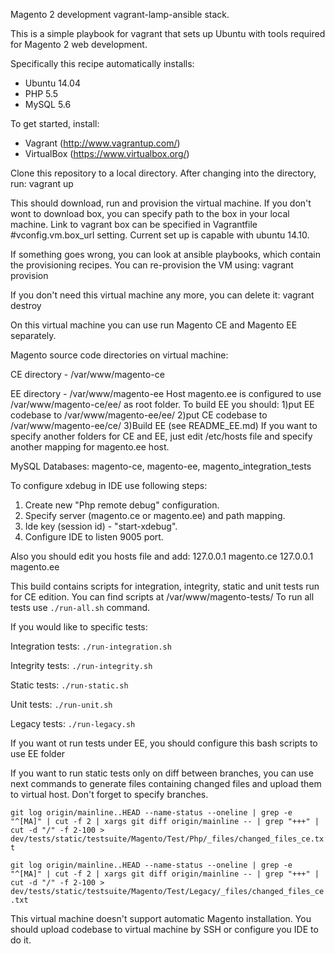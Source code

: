 Magento 2 development vagrant-lamp-ansible stack.

This is a simple playbook for vagrant that sets up Ubuntu with tools required for Magento 2 web development.

Specifically this recipe automatically installs:
- Ubuntu 14.04
- PHP 5.5
- MySQL 5.6

To get started, install:
- Vagrant (http://www.vagrantup.com/)
- VirtualBox (https://www.virtualbox.org/)

Clone this repository to a local directory. After changing into the directory, run:
    vagrant up

This should download, run and provision the virtual machine.
If you don't wont to download box, you can specify path to the box in your local machine.
Link to vagrant box can be specified in Vagrantfile #vconfig.vm.box_url setting. Current set up is capable with ubuntu 14.10.

If something goes wrong, you can look at ansible playbooks, which contain the provisioning recipes.
You can re-provision the VM using:
    vagrant provision

If you don't need this virtual machine any more, you can delete it:
    vagrant destroy

On this virtual machine you can use run Magento CE and Magento EE separately. 

Magento source code directories on virtual machine:

CE directory - /var/www/magento-ce

EE directory - /var/www/magento-ee
Host magento.ee is configured to use /var/www/magento-ce/ee/ as root folder.
To build EE you should:
1)put EE codebase to /var/www/magento-ee/ee/
2)put CE codebase to /var/www/magento-ee/ce/
3)Build EE (see README_EE.md)
If you want to specify another folders for CE and EE, just edit /etc/hosts file and specify another mapping for magento.ee host.

MySQL Databases: magento-ce, magento-ee, magento_integration_tests

To configure xdebug in IDE use following steps:
1) Create new "Php remote debug" configuration.
2) Specify server (magento.ce or magento.ee) and path mapping.
3) Ide key (session id) - "start-xdebug".
4) Configure IDE to listen 9005 port.

Also you should edit you hosts file and add:
127.0.0.1    magento.ce
127.0.0.1    magento.ee

This build contains scripts for integration, integrity, static and unit tests run for CE edition.
You can find scripts at /var/www/magento-tests/
To run all tests use `./run-all.sh` command.

If you would like to specific tests:

Integration tests: `./run-integration.sh`

Integrity tests: `./run-integrity.sh`

Static tests: `./run-static.sh`

Unit tests: `./run-unit.sh`

Legacy tests: `./run-legacy.sh`

If you want ot run tests under EE, you should configure this bash scripts to use EE folder

If you want to run static tests only on diff between branches, you can use next commands to generate files containing changed files and upload them to virtual host. Don't forget to specify branches.


`git log origin/mainline..HEAD --name-status --oneline | grep -e "^[MA]" | cut -f 2 | xargs git diff origin/mainline -- | grep "+++" | cut -d "/" -f 2-100 > dev/tests/static/testsuite/Magento/Test/Php/_files/changed_files_ce.txt`


`git log origin/mainline..HEAD --name-status --oneline | grep -e "^[MA]" | cut -f 2 | xargs git diff origin/mainline -- | grep "+++" | cut -d "/" -f 2-100 > dev/tests/static/testsuite/Magento/Test/Legacy/_files/changed_files_ce.txt`

This virtual machine doesn't support automatic Magento installation. You should upload codebase to virtual machine by SSH or configure you IDE to do it.   
